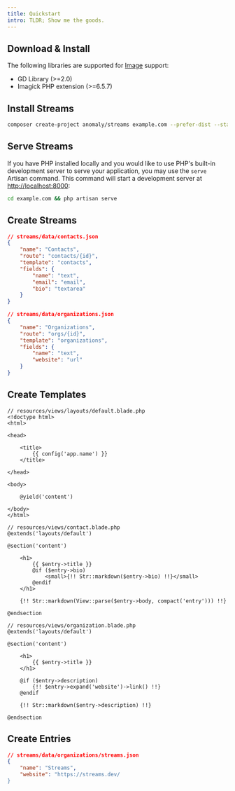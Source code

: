 ```yaml
---
title: Quickstart
intro: TLDR; Show me the goods.
---
```


## Download & Install

The following libraries are supported for [Image](docs/streams/images) support:

- GD Library (>=2.0)
- Imagick PHP extension (>=6.5.7)

## Install Streams

```bash
composer create-project anomaly/streams example.com --prefer-dist --stability=dev
```

## Serve Streams

If you have PHP installed locally and you would like to use PHP's built-in development server to serve your application, you may use the `serve` Artisan command. This command will start a development server at [http://localhost:8000](http://localhost:8000):

```bash
cd example.com && php artisan serve
```

## Create Streams

```json
// streams/data/contacts.json
{
    "name": "Contacts",
    "route": "contacts/{id}",
    "template": "contacts",
    "fields": {
        "name": "text",
        "email": "email",
        "bio": "textarea"
    }
}
```

```json
// streams/data/organizations.json
{
    "name": "Organizations",
    "route": "orgs/{id}",
    "template": "organizations",
    "fields": {
        "name": "text",
        "website": "url"
    }
}
```

## Create Templates

```blade
// resources/views/layouts/default.blade.php
<!doctype html>
<html>

<head>

    <title>
        {{ config('app.name') }}
    </title>

</head>

<body>

    @yield('content')

</body>
</html>

```

```blade
// resources/views/contact.blade.php
@extends('layouts/default')

@section('content')

    <h1>
        {{ $entry->title }}
        @if ($entry->bio)
            <small>{!! Str::markdown($entry->bio) !!}</small>
        @endif
    </h1>

    {!! Str::markdown(View::parse($entry->body, compact('entry'))) !!}

@endsection

```

```blade
// resources/views/organization.blade.php
@extends('layouts/default')

@section('content')

    <h1>
        {{ $entry->title }}
    </h1>

    @if ($entry->description)
        {!! $entry->expand('website')->link() !!}
    @endif

    {!! Str::markdown($entry->description) !!}

@endsection

```

## Create Entries

```json
// streams/data/organizations/streams.json
{
    "name": "Streams",
    "website": "https://streams.dev/
}
```
